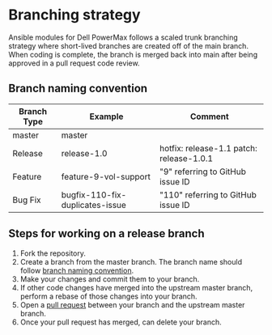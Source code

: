 <!--
Copyright (c) 2022 Dell Inc., or its subsidiaries. All Rights Reserved.

Licensed under the Apache License, Version 2.0 (the "License");
you may not use this file except in compliance with the License.
You may obtain a copy of the License at

    http://www.apache.org/licenses/LICENSE-2.0
-->

# Branching strategy

Ansible modules for Dell PowerMax follows a scaled trunk branching strategy where short-lived branches are created off of the main branch. When coding is complete, the branch is merged back into main after being approved in a pull request code review.

## Branch naming convention

|  Branch Type |  Example                          |  Comment                                  |
|--------------|-----------------------------------|-------------------------------------------|
|  master      |  master                           |                                           |
|  Release     |  release-1.0                      |  hotfix: release-1.1 patch: release-1.0.1 |
|  Feature     |  feature-9-vol-support            |  "9" referring to GitHub issue ID         |
|  Bug Fix     |  bugfix-110-fix-duplicates-issue  |  "110" referring to GitHub issue ID       |


## Steps for working on a release branch

1. Fork the repository.
2. Create a branch from the master branch. The branch name should follow [branch naming convention](#branch-naming-convention).
3. Make your changes and commit them to your branch.
4. If other code changes have merged into the upstream master branch, perform a rebase of those changes into your branch.
5. Open a [pull request](https://github.com/dell/ansible-powermax/pulls) between your branch and the upstream master branch.
6. Once your pull request has merged, can delete your branch.
